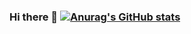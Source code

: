### Hi there 👋 [![Anurag's GitHub stats](https://github-readme-stats.vercel.app/api?username=ghost-xdd)](https://github.com/anuraghazra/github-readme-stats)

<!--
**Ghost-xDD/Ghost-xDD** is a ✨ _special_ ✨ repository because its `README.md` (this file) appears on your GitHub profile.

Here are some ideas to get you started:

- 🔭 I’m currently working on ...
- 🌱 I’m currently learning ...
- 👯 I’m looking to collaborate on ...
- 🤔 I’m looking for help with ...
- 💬 Ask me about ...
- 📫 How to reach me: ...
- 😄 Pronouns: ...
- ⚡ Fun fact: ...
-->
